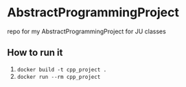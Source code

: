 # AbstractProgrammingProject
repo for my AbstractProgrammingProject for JU classes

## How to run it
1. `docker build -t cpp_project .`
2. `docker run --rm cpp_project`
